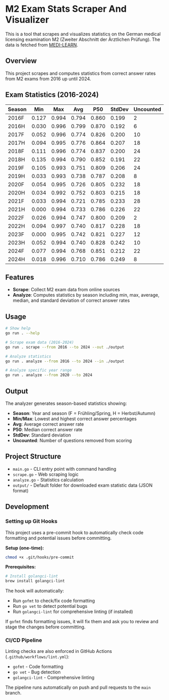 # M2 Exam Stats Scraper And Visualizer

This is a tool that scrapes and visualizes statistics on the German medical licensing examination M2 (Zweiter Abschnitt der Ärztlichen Prüfung). The data is fetched from [MEDI-LEARN](https://www.medi-learn.de/statistik/stex/fragenstatistiken/index.php?ex=S-F24-Tag%201&gruppe=Gruppe%20A).

## Overview

This project scrapes and computes statistics from correct answer rates from M2 exams from 2016 up until 2024.

## Exam Statistics (2016-2024)


Season | Min   | Max   | Avg   | P50   | StdDev | Uncounted
-------|-------|-------|-------|-------|--------|----------
 2016F | 0.127 | 0.994 | 0.794 | 0.860 | 0.199  | 2
 2016H | 0.030 | 0.996 | 0.799 | 0.870 | 0.192  | 6
 2017F | 0.052 | 0.996 | 0.774 | 0.826 | 0.200  | 10
 2017H | 0.094 | 0.995 | 0.776 | 0.864 | 0.207  | 18
 2018F | 0.111 | 0.996 | 0.774 | 0.837 | 0.200  | 24
 2018H | 0.135 | 0.994 | 0.790 | 0.852 | 0.191  | 22
 2019F | 0.105 | 0.993 | 0.751 | 0.809 | 0.206  | 24
 2019H | 0.033 | 0.993 | 0.738 | 0.787 | 0.208  | 8
 2020F | 0.054 | 0.995 | 0.726 | 0.805 | 0.232  | 18
 2020H | 0.034 | 0.992 | 0.752 | 0.803 | 0.215  | 18
 2021F | 0.033 | 0.994 | 0.721 | 0.785 | 0.233  | 28
 2021H | 0.000 | 0.994 | 0.733 | 0.786 | 0.226  | 22
 2022F | 0.026 | 0.994 | 0.747 | 0.800 | 0.209  | 2
 2022H | 0.094 | 0.997 | 0.740 | 0.817 | 0.228  | 18
 2023F | 0.000 | 0.995 | 0.742 | 0.821 | 0.227  | 12
 2023H | 0.052 | 0.994 | 0.740 | 0.828 | 0.242  | 10
 2024F | 0.077 | 0.994 | 0.768 | 0.851 | 0.212  | 22
 2024H | 0.018 | 0.996 | 0.710 | 0.786 | 0.249  | 8


## Features

- **Scrape**: Collect M2 exam data from online sources
- **Analyze**: Computes statistics by season including min, max, average, median, and standard deviation of correct answer rates

## Usage

```bash
# Show help
go run . --help

# Scrape exam data (2016-2024)
go run . scrape --from 2016 --to 2024 --out ./output

# Analyze statistics
go run . analyze --from 2016 --to 2024 --in ./output

# Analyze specific year range
go run . analyze --from 2020 --to 2024
```

## Output

The analyzer generates season-based statistics showing:
- **Season**: Year and season (F = Frühling/Spring, H = Herbst/Autumn)
- **Min/Max**: Lowest and highest correct answer percentages
- **Avg**: Average correct answer rate
- **P50**: Median correct answer rate
- **StdDev**: Standard deviation
- **Uncounted**: Number of questions removed from scoring

## Project Structure

- `main.go` - CLI entry point with command handling
- `scrape.go` - Web scraping logic
- `analyze.go` - Statistics calculation
- `output/` - Default folder for downloaded exam statistic data (JSON format)

## Development

### Setting up Git Hooks

This project uses a pre-commit hook to automatically check code formatting and potential issues before committing.

**Setup (one-time):**
```bash
chmod +x .git/hooks/pre-commit
```

**Prerequisites:**
```bash
# Install golangci-lint
brew install golangci-lint
```

The hook will automatically:
- Run `gofmt` to check/fix code formatting
- Run `go vet` to detect potential bugs
- Run `golangci-lint` for comprehensive linting (if installed)

If `gofmt` finds formatting issues, it will fix them and ask you to review and stage the changes before committing.

### CI/CD Pipeline

Linting checks are also enforced in GitHub Actions (`.github/workflows/lint.yml`):
- `gofmt` - Code formatting
- `go vet` - Bug detection
- `golangci-lint` - Comprehensive linting

The pipeline runs automatically on push and pull requests to the `main` branch.
